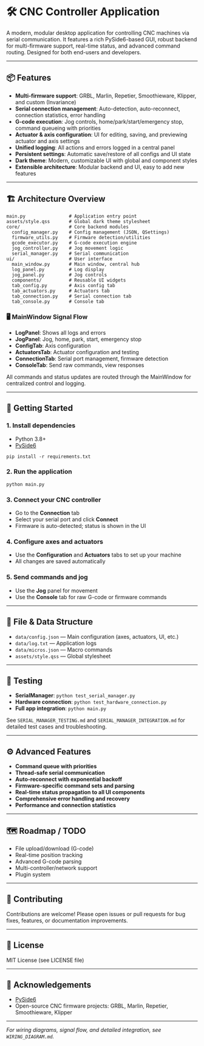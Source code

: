 # 🛠️ CNC Controller Application

A modern, modular desktop application for controlling CNC machines via serial communication. It features a rich PySide6-based GUI, robust backend for multi-firmware support, real-time status, and advanced command routing. Designed for both end-users and developers.

---

## 📦 Features

- **Multi-firmware support**: GRBL, Marlin, Repetier, Smoothieware, Klipper, and custom (Invariance)
- **Serial connection management**: Auto-detection, auto-reconnect, connection statistics, error handling
- **G-code execution**: Jog controls, home/park/start/emergency stop, command queueing with priorities
- **Actuator & axis configuration**: UI for editing, saving, and previewing actuator and axis settings
- **Unified logging**: All actions and errors logged in a central panel
- **Persistent settings**: Automatic save/restore of all configs and UI state
- **Dark theme**: Modern, customizable UI with global and component styles
- **Extensible architecture**: Modular backend and UI, easy to add new features

---

## 🏗️ Architecture Overview

```
main.py                # Application entry point
assets/style.qss       # Global dark theme stylesheet
core/                  # Core backend modules
  config_manager.py    # Config management (JSON, QSettings)
  firmware_utils.py    # Firmware detection/utilities
  gcode_executor.py    # G-code execution engine
  jog_controller.py    # Jog movement logic
  serial_manager.py    # Serial communication
ui/                    # User interface
  main_window.py       # Main window, central hub
  log_panel.py         # Log display
  jog_panel.py         # Jog controls
  components/          # Reusable UI widgets
  tab_config.py        # Axis config tab
  tab_actuators.py     # Actuators tab
  tab_connection.py    # Serial connection tab
  tab_console.py       # Console tab
```

### 🖥️ MainWindow Signal Flow

- **LogPanel**: Shows all logs and errors
- **JogPanel**: Jog, home, park, start, emergency stop
- **ConfigTab**: Axis configuration
- **ActuatorsTab**: Actuator configuration and testing
- **ConnectionTab**: Serial port management, firmware detection
- **ConsoleTab**: Send raw commands, view responses

All commands and status updates are routed through the MainWindow for centralized control and logging.

---

## 🚀 Getting Started

### 1. **Install dependencies**

- Python 3.8+
- [PySide6](https://pypi.org/project/PySide6/)

```
pip install -r requirements.txt
```

### 2. **Run the application**

```
python main.py
```

### 3. **Connect your CNC controller**
- Go to the **Connection** tab
- Select your serial port and click **Connect**
- Firmware is auto-detected; status is shown in the UI

### 4. **Configure axes and actuators**
- Use the **Configuration** and **Actuators** tabs to set up your machine
- All changes are saved automatically

### 5. **Send commands and jog**
- Use the **Jog** panel for movement
- Use the **Console** tab for raw G-code or firmware commands

---

## 🧩 File & Data Structure

- `data/config.json` — Main configuration (axes, actuators, UI, etc.)
- `data/log.txt` — Application logs
- `data/micros.json` — Macro commands
- `assets/style.qss` — Global stylesheet

---

## 🧪 Testing

- **SerialManager**: `python test_serial_manager.py`
- **Hardware connection**: `python test_hardware_connection.py`
- **Full app integration**: `python main.py`

See `SERIAL_MANAGER_TESTING.md` and `SERIAL_MANAGER_INTEGRATION.md` for detailed test cases and troubleshooting.

---

## ⚙️ Advanced Features

- **Command queue with priorities**
- **Thread-safe serial communication**
- **Auto-reconnect with exponential backoff**
- **Firmware-specific command sets and parsing**
- **Real-time status propagation to all UI components**
- **Comprehensive error handling and recovery**
- **Performance and connection statistics**

---

## 🗺️ Roadmap / TODO

- File upload/download (G-code)
- Real-time position tracking
- Advanced G-code parsing
- Multi-controller/network support
- Plugin system

---

## 📝 Contributing

Contributions are welcome! Please open issues or pull requests for bug fixes, features, or documentation improvements.

---

## 📄 License

MIT License (see LICENSE file)

---

## 🙏 Acknowledgements

- [PySide6](https://wiki.qt.io/Qt_for_Python)
- Open-source CNC firmware projects: GRBL, Marlin, Repetier, Smoothieware, Klipper

---

*For wiring diagrams, signal flow, and detailed integration, see `WIRING_DIAGRAM.md`.* 